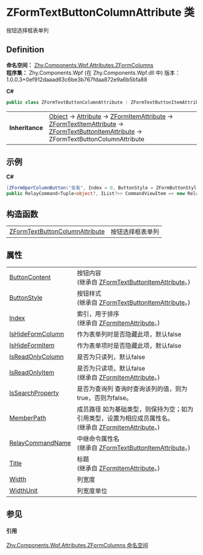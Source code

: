 # ZFormTextButtonColumnAttribute 类


按钮选择框表单列



## Definition
**命名空间：** <a href="N_Zhy_Components_Wpf_Attributes_ZFormColumns.md">Zhy.Components.Wpf.Attributes.ZFormColumns</a>  
**程序集：** Zhy.Components.Wpf (在 Zhy.Components.Wpf.dll 中) 版本：1.0.0.3+0ef912daaad63c6be3b767fdaa872e9a6b5bfa88

**C#**
``` C#
public class ZFormTextButtonColumnAttribute : ZFormTextButtonItemAttribute
```

<table><tr><td><strong>Inheritance</strong></td><td><a href="https://learn.microsoft.com/dotnet/api/system.object" target="_blank" rel="noopener noreferrer">Object</a>  →  <a href="https://learn.microsoft.com/dotnet/api/system.attribute" target="_blank" rel="noopener noreferrer">Attribute</a>  →  <a href="T_Zhy_Components_Wpf_Attributes_Bases_ZFormItemAttribute.md">ZFormItemAttribute</a>  →  <a href="T_Zhy_Components_Wpf_Attributes_ZFormItems_ZFormTextItemAttribute.md">ZFormTextItemAttribute</a>  →  <a href="T_Zhy_Components_Wpf_Attributes_ZFormItems_ZFormTextButtonItemAttribute.md">ZFormTextButtonItemAttribute</a>  →  ZFormTextButtonColumnAttribute</td></tr>
</table>



## 示例


**C#**  
``` C#
[ZFormOperColumnButton("查看", Index = 0, ButtonStyle = ZFormButtonStyle.InfoButton)]
public RelayCommand<Tuple<object?, IList?>> CommandViewItem => new RelayCommand<Tuple<object?, IList?>>(ViewItem);
```


## 构造函数
<table>
<tr>
<td><a href="M_Zhy_Components_Wpf_Attributes_ZFormColumns_ZFormTextButtonColumnAttribute__ctor.md">ZFormTextButtonColumnAttribute</a></td>
<td>按钮选择框表单列</td></tr>
</table>

## 属性
<table>
<tr>
<td><a href="P_Zhy_Components_Wpf_Attributes_ZFormItems_ZFormTextButtonItemAttribute_ButtonContent.md">ButtonContent</a></td>
<td>按钮内容<br />(继承自 <a href="T_Zhy_Components_Wpf_Attributes_ZFormItems_ZFormTextButtonItemAttribute.md">ZFormTextButtonItemAttribute</a>。)</td></tr>
<tr>
<td><a href="P_Zhy_Components_Wpf_Attributes_ZFormItems_ZFormTextButtonItemAttribute_ButtonStyle.md">ButtonStyle</a></td>
<td>按钮样式<br />(继承自 <a href="T_Zhy_Components_Wpf_Attributes_ZFormItems_ZFormTextButtonItemAttribute.md">ZFormTextButtonItemAttribute</a>。)</td></tr>
<tr>
<td><a href="P_Zhy_Components_Wpf_Attributes_Bases_ZFormItemAttribute_Index.md">Index</a></td>
<td>索引，用于排序<br />(继承自 <a href="T_Zhy_Components_Wpf_Attributes_Bases_ZFormItemAttribute.md">ZFormItemAttribute</a>。)</td></tr>
<tr>
<td><a href="P_Zhy_Components_Wpf_Attributes_ZFormColumns_ZFormTextButtonColumnAttribute_IsHideFormColumn.md">IsHideFormColumn</a></td>
<td>作为表单列时是否隐藏此项，默认false</td></tr>
<tr>
<td><a href="P_Zhy_Components_Wpf_Attributes_ZFormColumns_ZFormTextButtonColumnAttribute_IsHideFormItem.md">IsHideFormItem</a></td>
<td>作为表单项时是否隐藏此项，默认false</td></tr>
<tr>
<td><a href="P_Zhy_Components_Wpf_Attributes_ZFormColumns_ZFormTextButtonColumnAttribute_IsReadOnlyColumn.md">IsReadOnlyColumn</a></td>
<td>是否为只读列，默认false</td></tr>
<tr>
<td><a href="P_Zhy_Components_Wpf_Attributes_Bases_ZFormItemAttribute_IsReadOnlyItem.md">IsReadOnlyItem</a></td>
<td>是否为只读项，默认false<br />(继承自 <a href="T_Zhy_Components_Wpf_Attributes_Bases_ZFormItemAttribute.md">ZFormItemAttribute</a>。)</td></tr>
<tr>
<td><a href="P_Zhy_Components_Wpf_Attributes_ZFormColumns_ZFormTextButtonColumnAttribute_IsSearchProperty.md">IsSearchProperty</a></td>
<td>是否为查询列 查询时查询该列的值，则为true，否则为false。</td></tr>
<tr>
<td><a href="P_Zhy_Components_Wpf_Attributes_Bases_ZFormItemAttribute_MemberPath.md">MemberPath</a></td>
<td>成员路径 如为基础类型，则保持为空；如为引用类型，设置为相应成员属性名。<br />(继承自 <a href="T_Zhy_Components_Wpf_Attributes_Bases_ZFormItemAttribute.md">ZFormItemAttribute</a>。)</td></tr>
<tr>
<td><a href="P_Zhy_Components_Wpf_Attributes_ZFormItems_ZFormTextButtonItemAttribute_RelayCommandName.md">RelayCommandName</a></td>
<td>中继命令属性名<br />(继承自 <a href="T_Zhy_Components_Wpf_Attributes_ZFormItems_ZFormTextButtonItemAttribute.md">ZFormTextButtonItemAttribute</a>。)</td></tr>
<tr>
<td><a href="P_Zhy_Components_Wpf_Attributes_Bases_ZFormItemAttribute_Title.md">Title</a></td>
<td>标题<br />(继承自 <a href="T_Zhy_Components_Wpf_Attributes_Bases_ZFormItemAttribute.md">ZFormItemAttribute</a>。)</td></tr>
<tr>
<td><a href="P_Zhy_Components_Wpf_Attributes_ZFormColumns_ZFormTextButtonColumnAttribute_Width.md">Width</a></td>
<td>列宽度</td></tr>
<tr>
<td><a href="P_Zhy_Components_Wpf_Attributes_ZFormColumns_ZFormTextButtonColumnAttribute_WidthUnit.md">WidthUnit</a></td>
<td>列宽度单位</td></tr>
</table>

## 参见


#### 引用
<a href="N_Zhy_Components_Wpf_Attributes_ZFormColumns.md">Zhy.Components.Wpf.Attributes.ZFormColumns 命名空间</a>  
